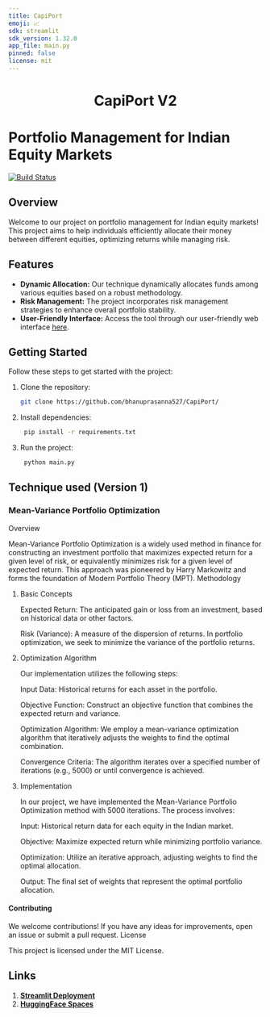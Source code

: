 ```yaml
---
title: CapiPort
emoji: 📈
sdk: streamlit
sdk_version: 1.32.0
app_file: main.py
pinned: false
license: mit
---
```


# <center>CapiPort V2</center>

# Portfolio Management for Indian Equity Markets
[![Build Status](https://github.com/bhanuprasanna527/CapiPortV2/actions/workflows/HF_sync_space.yml/badge.sv)](https://github.com/bhanuprasanna527/CapiPortV2/actions)


## Overview

Welcome to our project on portfolio management for Indian equity markets! This project aims to help individuals efficiently allocate their money between different equities, optimizing returns while managing risk.

## Features

- **Dynamic Allocation:** Our technique dynamically allocates funds among various equities based on a robust methodology.
- **Risk Management:** The project incorporates risk management strategies to enhance overall portfolio stability.
- **User-Friendly Interface:** Access the tool through our user-friendly web interface [here](https://huggingface.co/spaces/bhanuprasanna527/CapiPort).

## Getting Started

Follow these steps to get started with the project:

1. Clone the repository:

   ```bash
   git clone https://github.com/bhanuprasanna527/CapiPort/

2. Install dependencies:
   ```bash
    pip install -r requirements.txt

3. Run the project:
   ```bash
    python main.py

## Technique used (Version 1) 
###  Mean-Variance Portfolio Optimization
Overview

Mean-Variance Portfolio Optimization is a widely used method in finance for constructing an investment portfolio that maximizes expected return for a given level of risk, or equivalently minimizes risk for a given level of expected return. This approach was pioneered by Harry Markowitz and forms the foundation of Modern Portfolio Theory (MPT).
Methodology
1. Basic Concepts

   Expected Return: The anticipated gain or loss from an investment, based on historical data or other factors.

   Risk (Variance): A measure of the dispersion of returns. In portfolio optimization, we seek to minimize the variance of the portfolio returns.

3. Optimization Algorithm
   
   Our implementation utilizes the following steps:

   Input Data: Historical returns for each asset in the portfolio.

   Objective Function: Construct an objective function that combines the expected return and variance.

   Optimization Algorithm: We employ a mean-variance optimization algorithm that iteratively adjusts the weights to find the optimal combination.

   Convergence Criteria: The algorithm iterates over a specified number of iterations (e.g., 5000) or until convergence is achieved.

4. Implementation

   In our project, we have implemented the Mean-Variance Portfolio Optimization method with 5000 iterations. The process involves:

   Input: Historical return data for each equity in the Indian market.

   Objective: Maximize expected return while minimizing portfolio variance.

   Optimization: Utilize an iterative approach, adjusting weights to find the optimal allocation.

   Output: The final set of weights that represent the optimal portfolio allocation.

#### Contributing
We welcome contributions! If you have any ideas for improvements, open an issue or submit a pull request.
License

This project is licensed under the MIT License.

## Links
1. **[Streamlit Deployment](https://capiport.streamlit.app/)**
2. **[HuggingFace Spaces](https://huggingface.co/spaces/sankhyikii/CapiPort)**
